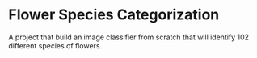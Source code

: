 # Flower Species Categorization
A project that build an image classifier from scratch that will identify 102 different species of flowers.


